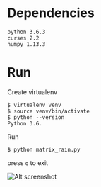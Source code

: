 Dependencies
==

```
python 3.6.3
curses 2.2
numpy 1.13.3
```

Run
==

Create virtualenv

```
$ virtualenv venv
$ source venv/bin/activate
$ python --version
Python 3.6.
```

Run

```
$ python matrix_rain.py
```

press `q` to exit

![Alt screenshot](screenshot.png?raw=true "Matrix Rain")
